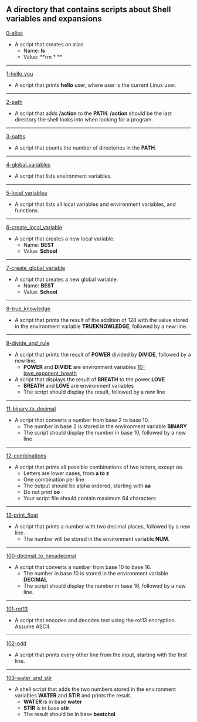 A directory that contains scripts about Shell variables and expansions
---
[0-alias](https://github.com/SKENGMANE/alx-system_engineering-devops/blob/master/0x03-shell_variables_expansions/0-alias)
* A script that creates an alias
  - Name: **ls**
  - Value: **rm * **
---
[1-hello_you](https://github.com/SKENGMANE/alx-system_engineering-devops/blob/master/0x03-shell_variables_expansions/1-hello_you)
* A script that prints **hello** user, where user is the current Linux user.
---
[2-path](https://github.com/SKENGMANE/alx-system_engineering-devops/blob/master/0x03-shell_variables_expansions/2-path)
* A script that adds **/action** to the **PATH**. **/action** should be the last directory the shell looks into when looking for a program.
---
[3-paths](https://github.com/SKENGMANE/alx-system_engineering-devops/blob/master/0x03-shell_variables_expansions/3-paths)
* A script that counts the number of directories in the **PATH**.
---
[4-global_variables](https://github.com/SKENGMANE/alx-system_engineering-devops/blob/master/0x03-shell_variables_expansions/4-global_variables)
* A script that lists environment variables.
---
[5-local_variablea](https://github.com/SKENGMANE/alx-system_engineering-devops/blob/master/0x03-shell_variables_expansions/5-local_variables)
* A script that lists all local variables and environment variables, and functions.
---
[6-create_local_variable](https://github.com/SKENGMANE/alx-system_engineering-devops/blob/master/0x03-shell_variables_expansions/6-create_local_variable)
* A script that creates a new local variable.
  - Name: **BEST**
  - Value: **School**
---
[7-create_global_variable](https://github.com/SKENGMANE/alx-system_engineering-devops/blob/master/0x03-shell_variables_expansions/7-create_global_variable)
* A script that creates a new global variable.
  - Name: **BEST**
  - Value: **School**
---
[8-true_knowledge](https://github.com/SKENGMANE/alx-system_engineering-devops/blob/master/0x03-shell_variables_expansions/8-true_knowledge)
* A script that prints the result of the addition of 128 with the value stored in the environment variable **TRUEKNOWLEDGE**, followed by a new line.
---
[9-divide_and_rule](https://github.com/SKENGMANE/alx-system_engineering-devops/blob/master/0x03-shell_variables_expansions/9-divide_and_rule)
* A script that prints the result of **POWER** divided by **DIVIDE**, followed by a new line.
  - **POWER** and **DIVIDE** are environment variables
[10-love_exponent_breath](https://github.com/SKENGMANE/alx-system_engineering-devops/blob/master/0x03-shell_variables_expansions/10-love_exponent_breath)
* A script that displays the result of **BREATH** to the power **LOVE**
  - **BREATH** and **LOVE** are environment variables
  - The script should display the result, followed by a new line
---
[11-binary_to_decimal](https://github.com/SKENGMANE/alx-system_engineering-devops/blob/master/0x03-shell_variables_expansions/11-binary_to_decimal)
* A script that converts a number from base 2 to base 10.
  - The number in base 2 is stored in the environment variable **BINARY**
  - The script should display the number in base 10, followed by a new line
---
[12-combinations](https://github.com/SKENGMANE/alx-system_engineering-devops/blob/master/0x03-shell_variables_expansions/12-combinations)
* A script that prints all possible combinations of two letters, except oo.
  - Letters are lower cases, from **a to z**
  - One combination per line
  - The output should be alpha ordered, starting with **aa**
  - Do not print **oo**
  - Your script file should contain maximum 64 characters
---
[13-print_float](https://github.com/SKENGMANE/alx-system_engineering-devops/blob/master/0x03-shell_variables_expansions/13-print_float)
* A script that prints a number with two decimal places, followed by a new line.
  - The number will be stored in the environment variable **NUM**.
---
[100-decimal_to_hexadecimal](https://github.com/SKENGMANE/alx-system_engineering-devops/blob/master/0x03-shell_variables_expansions/100-decimal_to_hexadecimal)
* A script that converts a number from base 10 to base 16.
  - The number in base 10 is stored in the environment variable **DECIMAL** 
  - The script should display the number in base 16, followed by a new line.
---
[101-rot13](https://github.com/SKENGMANE/alx-system_engineering-devops/blob/master/0x03-shell_variables_expansions/101-rot13)
* A script that encodes and decodes text using the rot13 encryption. Assume ASCII.
---
[102-odd](https://github.com/SKENGMANE/alx-system_engineering-devops/blob/master/0x03-shell_variables_expansions/102-odd)
* A script that prints every other line from the input, starting with the first line.
---
[103-water_and_stir](https://github.com/SKENGMANE/alx-system_engineering-devops/blob/master/0x03-shell_variables_expansions/103-water_and_stir)
* A shell script that adds the two numbers stored in the environment variables **WATER** and **STIR** and prints the result.
  - **WATER** is in base **water**
  - **STIR** is in base **stir**.
  - The result should be in base **bestchol**



  

